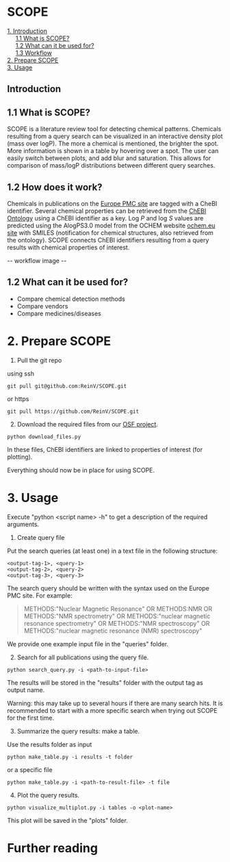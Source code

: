 # SCOPE

[1. Introduction](#1-Introduction)  
&nbsp;&nbsp;&nbsp;&nbsp;&nbsp;[1.1 What is SCOPE?](#11-What-is-SCOPE)  
&nbsp;&nbsp;&nbsp;&nbsp;&nbsp;[1.2 What can it be used for?](#12-What-can-it-be-used-for)  
&nbsp;&nbsp;&nbsp;&nbsp;&nbsp;[1.3 Workflow](#13Workflow)  
[2. Prepare SCOPE](#2-Prepare-SCOPE)  
[3. Usage](#3-Usage)  

## Introduction 

## 1.1 What is SCOPE?
SCOPE is a literature review tool for detecting chemical patterns. Chemicals resulting from a query search can be visualized in an interactive density plot (mass over logP). The more a chemical is mentioned, the brighter the spot. More information is shown in a table by hovering over a spot. The user can easily switch between plots, and add blur and saturation. This allows for comparison of mass/logP distributions between different query searches. 

## 1.2 How does it work?
Chemicals in publications on the [Europe PMC site](https://europepmc.org/) are tagged with a CheBI identifier.  Several chemical properties can be retrieved from the [ChEBI Ontology](https://www.ebi.ac.uk/chebi/) using a ChEBI identifier as a key. Log *P* and log *S* values are predicted using the AlogPS3.0 model from the OCHEM website [ochem.eu site](https://ochem.eu) with SMILES (notification for chemical structures, also retrieved from the ontology). SCOPE connects ChEBI identifiers resulting from a query results with chemical properties of interest.

-- workflow image -- 

## 1.2 What can it be used for?
- Compare chemical detection methods
- Compare vendors
- Compare medicines/diseases



<!-- 
This toolbox contains python scripts that follow the [EuropePMC2ChEBI KNIME workflow](https://github.com/magnuspalmblad/EuropePMC2ChEBI). In this workflow, annotated chemicals are collected through literature searches via the [Europe PMC site](https://europepmc.org/). Properties of these chemicals can be visualized in interactive plots using the [Bokeh library](https://bokeh.pydata.org). This allows comparison between the data of different query searches, for example detecting bias in different analytical chemical techniques.

# Plotting chemicals
For plotting chemicals we use certain properties such as mass and logP. These do not come from the search itself but have been retrieved from several sources. We use the ChEBI Ontology to retrieve all ChEBI chemicals, their mass values, and SMILES. Additionally, log *P* and log *S* values are predicted using the AlogPS3.0 model from the OCHEM website [ochem.eu site](https://ochem.eu). -->

# 2. Prepare SCOPE

1. Pull the git repo

using ssh 

<pre><code>git pull git@github.com:ReinV/SCOPE.git</code></pre>

or https

<pre><code>git pull https://github.com/ReinV/SCOPE.git</code></pre>

2. Download the required files from our [OSF project](https://osf.io/pvwu2/). 

<pre><code>python download_files.py</code></pre>

In these files, ChEBI identifiers are linked to properties of interest (for plotting).

Everything should now be in place for using SCOPE.

# 3. Usage

Execute "python \<script name> -h" to get a description of the required arguments.

1. Create query file

Put the search queries (at least one) in a text file in the following structure: 

<pre><code>&lt;output-tag-1&gt;, &lt;query-1&gt;
&lt;output-tag-2&gt;, &lt;query-2&gt;
&lt;output-tag-3&gt;, &lt;query-3&gt;</code></pre>

The search query should be written with the syntax used on the Europe PMC site. For example:
> METHODS:"Nuclear Magnetic Resonance" OR METHODS:NMR OR METHODS:"NMR spectrometry" OR METHODS:"nuclear magnetic resonance spectrometry" OR METHODS:"NMR spectroscopy" OR METHODS:"nuclear magnetic resonance (NMR) spectroscopy"

We provide one example input file in the "queries" folder. 

2. Search for all publications using the query file. 

<pre><code>python search_query.py -i &lt;path-to-input-file&gt;</code></pre>

The results will be stored in the "results" folder with the output tag as output name. 

Warning: this may take up to several hours if there are many search hits. It is recommended to start with a more specific search when trying out SCOPE for the first time.

3. Summarize the query results: make a table. 

Use the results folder as input

<pre><code>python make_table.py -i results -t folder</code></pre>

or a specific file

<pre><code>python make_table.py -i &lt;path-to-result-file&gt; -t file</code></pre>

4. Plot the query results. 

<pre><code>python visualize_multiplot.py -i tables -o &lt;plot-name&gt;</code></pre>

This plot will be saved in the "plots" folder.

# Further reading


